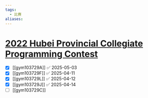 ```yaml
---
tags:
  - 比赛
aliases:
---
```

# [2022 Hubei Provincial Collegiate Programming Contest](https://codeforces.com/gym/103729)

- [x] [[gym103729A]] ✅ 2025-05-03
- [x] [[gym103729F]] ✅ 2025-04-11
- [x] [[gym103729L]] ✅ 2025-04-12
- [x] [[gym103729J]] ✅ 2025-04-14
- [ ] [[gym103729C]]

